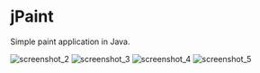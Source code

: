 # jPaint
Simple paint application in Java.

![screenshot_2](https://user-images.githubusercontent.com/22732702/28542798-d861499c-70bd-11e7-95ba-5c76cf09a9c6.jpg)
![screenshot_3](https://user-images.githubusercontent.com/22732702/28542794-d85a520e-70bd-11e7-9292-d244a267efa1.jpg)
![screenshot_4](https://user-images.githubusercontent.com/22732702/28542796-d85e3c02-70bd-11e7-9ffb-85d8dbabfa22.jpg)
![screenshot_5](https://user-images.githubusercontent.com/22732702/28542795-d85b29f4-70bd-11e7-888d-87c5a3ead9d9.jpg)
